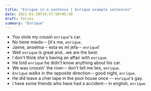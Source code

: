 ```yaml
---
title: "Enrique in a sentence | Enrique example sentences"
date: 2021-01-20T19:57:50+05:30
draft: falses
summary: "Enrique"
---
```

- You stole my cousin `enrique`'s car.
- No tiene miedo-- [it's me, `enrique`.
- Jaime, anselma-- esta es mi jefa-- `enrique`!
- Well `enrique` is great and...we are the best.
- I don't think she's having an affair with `enrique`.
- He told `enrique` he didn't know anything about his car.
- We was crossin' the river-- don't tell me lies, `enrique`.
- `Enrique` walks in the opposite direction-- good night, `enrique`.
- He did leave a cher tape in the pool house once -- `enrique`'s gay.
- I have some friends who have had a accident-- in english, `enrique`.
                 
